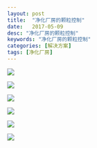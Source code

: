 ```yaml
---
layout: post
title:  "净化厂房的颗粒控制"
date:   2017-05-09
desc: "净化厂房的颗粒控制"
keywords: "净化厂房的颗粒控制"
categories: [解决方案]
tags: [净化厂房]
---
```


![](/static/img/2017/05/0901.png)

![](/static/img/2017/05/0902.png)

![](/static/img/2017/05/0903.png)

![](/static/img/2017/05/0904.png)

![](/static/img/2017/05/0905.png)

![](/static/img/2017/05/0906.png)
